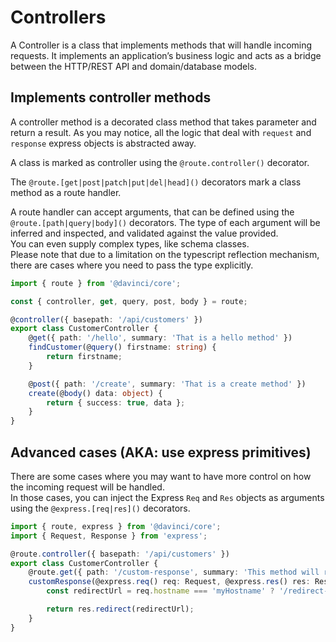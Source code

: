 # Controllers

A Controller is a class that implements methods that will handle incoming requests.
It implements an application’s business logic and acts as a bridge between the HTTP/REST API and domain/database models.

## Implements controller methods

A controller method is a decorated class method that takes parameter and return a result.
As you may notice, all the logic that deal with `request` and `response` express objects is abstracted away.

A class is marked as controller using the `@route.controller()` decorator.

The `@route.[get|post|patch|put|del|head]()` decorators mark a class method as a route handler.

A route handler can accept arguments, that can be defined using the `@route.[path|query|body]()` decorators.
The type of each argument will be inferred and inspected, and validated against the value provided.\
You can even supply complex types, like schema classes.  
Please note that due to a limitation on the typescript reflection mechanism, there are cases
where you need to pass the type explicitly.

```typescript
import { route } from '@davinci/core';

const { controller, get, query, post, body } = route;

@controller({ basepath: '/api/customers' })
export class CustomerController {
	@get({ path: '/hello', summary: 'That is a hello method' })
	findCustomer(@query() firstname: string) {
		return firstname;
	}

	@post({ path: '/create', summary: 'That is a create method' })
	create(@body() data: object) {
		return { success: true, data };
	}
}
```

## Advanced cases (AKA: use express primitives)

There are some cases where you may want to have more control on how the incoming request
will be handled.\
In those cases, you can inject the Express `Req` and `Res` objects as arguments \
using the `@express.[req|res]()`
decorators.

```typescript
import { route, express } from '@davinci/core';
import { Request, Response } from 'express';

@route.controller({ basepath: '/api/customers' })
export class CustomerController {
	@route.get({ path: '/custom-response', summary: 'This method will redirect' })
	customResponse(@express.req() req: Request, @express.res() res: Response) {
		const redirectUrl = req.hostname === 'myHostname' ? '/redirect-url-1' : '/redirect-url-2';

		return res.redirect(redirectUrl);
	}
}
```
